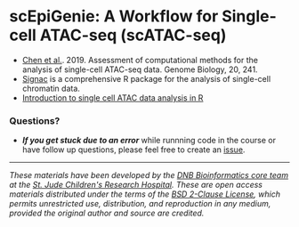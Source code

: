 # scEpiGenie: A Workflow for Single-cell ATAC-seq (scATAC-seq)


- [Chen et al.](https://link.springer.com/article/10.1186/s13059-019-1854-5). 2019. Assessment of computational methods for the analysis of single-cell ATAC-seq data. Genome Biology, 20, 241.
- [Signac](https://stuartlab.org/signac/) is a comprehensive R package for the analysis of single-cell chromatin data.
- [Introduction to single cell ATAC data analysis in R](https://www.youtube.com/watch?v=e2396GKFMRY)


### Questions?
* ***If you get stuck due to an error*** while runnning code in the course or have follow up questions, please feel free to create an [issue](https://github.com/stjude-dnb-binfcore/trainings/issues).


---

*These materials have been developed by the [DNB Bioinformatics core team](https://www.stjude.org/research/departments/developmental-neurobiology/shared-resources/bioinformatic-core.html) at the [St. Jude Children's Research Hospital](https://www.stjude.org/). These are open access materials distributed under the terms of the [BSD 2-Clause License](https://opensource.org/license/bsd-2-clause), which permits unrestricted use, distribution, and reproduction in any medium, provided the original author and source are credited.*

